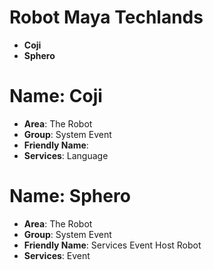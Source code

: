 # Robot Maya Techlands

- __Coji__
- __Sphero__

# Name: Coji

- __Area__: The Robot
- __Group__: System Event
- __Friendly Name__: 
- __Services__: Language

# Name: Sphero

- __Area__: The Robot
- __Group__: System Event
- __Friendly Name__: Services Event Host Robot
- __Services__: Event

